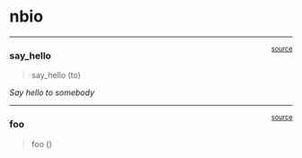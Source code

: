 # nbio


<!-- WARNING: THIS FILE WAS AUTOGENERATED! DO NOT EDIT! -->

------------------------------------------------------------------------

<a href="https://github.com/mcclellanio/nbio/blob/main/nbio/nbio.py#L9"
target="_blank" style="float:right; font-size:smaller">source</a>

### say_hello

>  say_hello (to)

*Say hello to somebody*

------------------------------------------------------------------------

<a href="https://github.com/mcclellanio/nbio/blob/main/nbio/core.py#L9"
target="_blank" style="float:right; font-size:smaller">source</a>

### foo

>  foo ()
